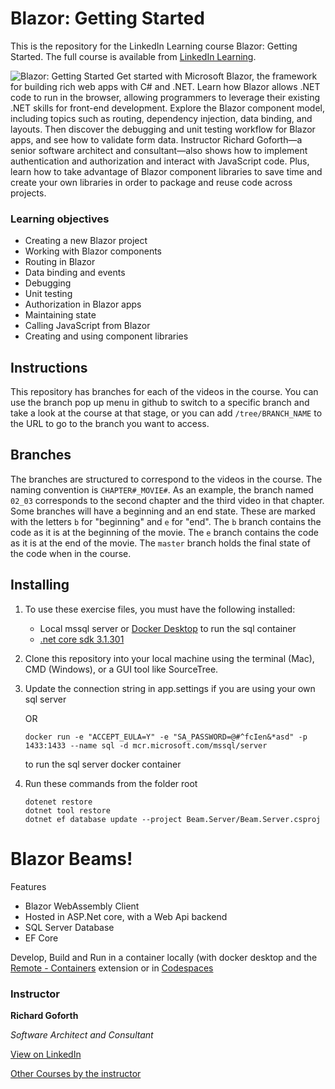 # Blazor: Getting Started
This is the repository for the LinkedIn Learning course Blazor: Getting Started. The full course is available from [LinkedIn Learning][lil-course-url].

![Blazor: Getting Started][lil-thumbnail-url] 
Get started with Microsoft Blazor, the framework for building rich web apps with C# and .NET. Learn how Blazor allows .NET code to run in the browser, allowing programmers to leverage their existing .NET skills for front-end development. Explore the Blazor component model, including topics such as routing, dependency injection, data binding, and layouts. Then discover the debugging and unit testing workflow for Blazor apps, and see how to validate form data. Instructor Richard Goforth—a senior software architect and consultant—also shows how to implement authentication and authorization and interact with JavaScript code. Plus, learn how to take advantage of Blazor component libraries to save time and create your own libraries in order to package and reuse code across projects.

### Learning objectives
 - Creating a new Blazor project
 - Working with Blazor components
 - Routing in Blazor
 - Data binding and events
 - Debugging
 - Unit testing
 - Authorization in Blazor apps
 - Maintaining state
 - Calling JavaScript from Blazor
 - Creating and using component libraries

## Instructions
This repository has branches for each of the videos in the course. You can use the branch pop up menu in github to switch to a specific branch and take a look at the course at that stage, or you can add `/tree/BRANCH_NAME` to the URL to go to the branch you want to access.

## Branches
The branches are structured to correspond to the videos in the course. The naming convention is `CHAPTER#_MOVIE#`. As an example, the branch named `02_03` corresponds to the second chapter and the third video in that chapter. 
Some branches will have a beginning and an end state. These are marked with the letters `b` for "beginning" and `e` for "end". The `b` branch contains the code as it is at the beginning of the movie. The `e` branch contains the code as it is at the end of the movie. The `master` branch holds the final state of the code when in the course.

## Installing
1. To use these exercise files, you must have the following installed:
	- Local mssql server or [Docker Desktop](https://www.docker.com/products/docker-desktop) to run the sql container
	- [.net core sdk 3.1.301](https://dotnet.microsoft.com/download/dotnet-core/3.1)
2. Clone this repository into your local machine using the terminal (Mac), CMD (Windows), or a GUI tool like SourceTree.
3. Update the connection string in app.settings if you are using your own sql server

	OR
	
   `docker run -e "ACCEPT_EULA=Y" -e "SA_PASSWORD=@#^fcIen&*asd" -p 1433:1433 --name sql -d mcr.microsoft.com/mssql/server`
    
    to run the sql server docker container
       
4. Run these commands from the folder root
	```
	dotenet restore
	dotnet tool restore
	dotnet ef database update --project Beam.Server/Beam.Server.csproj 
	```
	
# Blazor Beams!

Features
- Blazor WebAssembly Client
- Hosted in ASP.Net core, with a Web Api backend
- SQL Server Database
- EF Core

Develop, Build and Run in a container locally (with docker desktop and the [Remote - Containers](https://marketplace.visualstudio.com/items?itemName=ms-vscode-remote.remote-containers) extension or in [Codespaces](https://visualstudio.microsoft.com/services/visual-studio-codespaces/)


### Instructor

**Richard Goforth**

_Software Architect and Consultant_

[View on LinkedIn](https://www.linkedin.com/in/richard-goforth-83582b33/?trk=lil_instructor)

[Other Courses by the instructor](https://www.linkedin.com/learning/instructors/richard-goforth)

[0]: # (Replace these placeholder URLs with actual course URLs)

[lil-course-url]: https://www.linkedin.com/learning/blazor-getting-started/
[lil-thumbnail-url]: https://cdn.lynda.com/course/2833058/2833058-1597766168005-16x9.jpg
